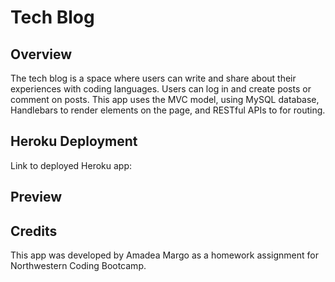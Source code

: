 # Tech Blog

## Overview
The tech blog is a space where users can write and share about their experiences with coding languages. Users can log in and create posts or comment on posts. 
This app uses the MVC model, using MySQL database, Handlebars to render elements on the page, and RESTful APIs to for routing. 


## Heroku Deployment
Link to deployed Heroku app: 

## Preview



## Credits
This app was developed by Amadea Margo as a homework assignment for Northwestern Coding Bootcamp.